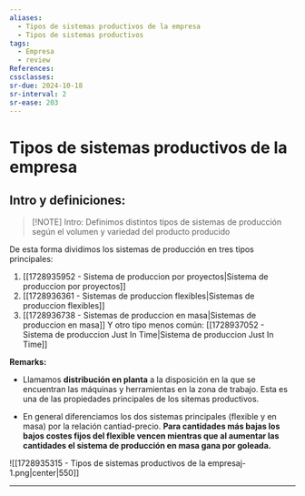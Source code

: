 ```yaml
---
aliases:
  - Tipos de sistemas productivos de la empresa
  - Tipos de sistemas productivos
tags:
  - Empresa
  - review
References: 
cssclasses:
sr-due: 2024-10-18
sr-interval: 2
sr-ease: 203
---
```

# Tipos de sistemas productivos de la empresa

## Intro y definiciones:

> [!NOTE] Intro: 
>  Definimos distintos tipos de sistemas de producción según el volumen y variedad del producto producido

De esta forma dividimos los sistemas de producción en tres tipos principales:
1. [[1728935952 - Sistema de produccion por proyectos|Sistema de produccion por proyectos]]
2. [[1728936361 - Sistemas de produccion flexibles|Sistemas de produccion flexibles]]
3. [[1728936738 - Sistemas de produccion en masa|Sistemas de produccion en masa]]
Y otro tipo menos común: [[1728937052 - Sistema de produccion Just In Time|Sistema de produccion Just In Time]]

**Remarks:**
+ Llamamos **distribución en planta** a la disposición en la que se encuentran las máquinas y herramientas en la zona de trabajo. Esta es una de las propiedades principales de los sitemas productivos.

+ En general diferenciamos los dos sistemas principales (flexible y en masa) por la relación cantiad-precio. **Para cantidades más bajas los bajos costes fijos del flexible vencen mientras que al aumentar las cantidades el sistema de producción en masa gana por goleada.**

![[1728935315 - Tipos de sistemas productivos de la empresaj-1.png|center|550]]


***
